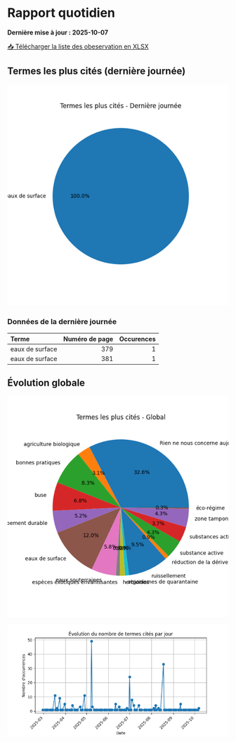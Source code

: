 # Rapport quotidien

**Dernière mise à jour : 2025-10-07**

[📥 Télécharger la liste des obeservation en XLSX](https://github.com/LlrdntCORDER/VeilleMoniteur/releases/latest/download/Data.xlsx)

## Termes les plus cités (dernière journée)

![Graphique](img/last_day_pie.png)

### Données de la dernière journée

| Terme           |   Numéro de page |   Occurences |
|:----------------|-----------------:|-------------:|
| eaux de surface |              379 |            1 |
| eaux de surface |              381 |            1 |

## Évolution globale

![Graphique](img/global_pie.png)

![Graphique](img/evolution_line.png)

